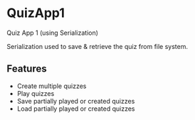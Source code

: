 # QuizApp1

Quiz App 1 (using Serialization)

Serialization used to save & retrieve the quiz from file system.

## Features
- Create multiple quizzes
- Play quizzes
- Save partially played or created quizzes
- Load partially played or created quizzes


